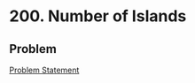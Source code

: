 # 200. Number of Islands

## Problem

[Problem Statement](https://leetcode.com/problems/number-of-islands/)